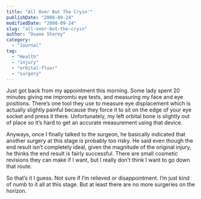 ```yaml
---
title: "All Over But The Cryin'"
publishDate: "2008-09-24"
modifiedDate: "2008-09-24"
slug: "all-over-but-the-cryin"
author: "Duane Storey"
category:
  - "Journal"
tag:
  - "Health"
  - "injury"
  - "orbital-floor"
  - "surgery"
---
```


Just got back from my appointment this morning. Some lady spent 20 minutes giving me impromtu eye tests, and measuring my face and eye positions. There’s one tool they use to measure eye displacement which is actually slightly painful because they force it to sit on the edge of your eye socket and press it there. Unfortunately, my left orbital bone is slightly out of place so it’s hard to get an accurate measurement using that device.

Anyways, once I finally talked to the surgeon, he basically indicated that another surgery at this stage is probably too risky. He said even though the end result isn’t completely ideal, given the magnitude of the original injury, he thinks the end result is fairly successful. There are small cosmetic revisions they can make if I want, but I really don’t think I want to go down that route.

So that’s it I guess. Not sure if I’m relieved or disappointment. I’m just kind of numb to it all at this stage. But at least there are no more surgeries on the horizon.